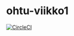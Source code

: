 # ohtu-viikko1
[![CircleCI](https://circleci.com/gh/tumajote/ohtu-viikko1.svg?style=svg)](https://circleci.com/gh/tumajote/ohtu-viikko1)

